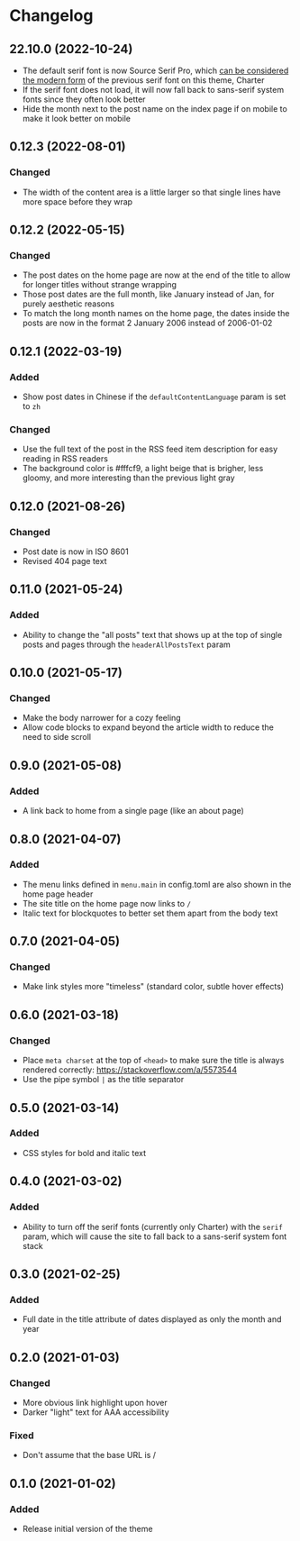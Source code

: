 # Changelog

## 22.10.0 (2022-10-24)

- The default serif font is now Source Serif Pro, which [can be considered the
  modern form](https://blog.typekit.com/2014/05/20/source-serif-pro/) of the
  previous serif font on this theme, Charter
- If the serif font does not load, it will now fall back to sans-serif system
  fonts since they often look better
- Hide the month next to the post name on the index page if on mobile to make
  it look better on mobile

## 0.12.3 (2022-08-01)

### Changed
- The width of the content area is a little larger so that single lines have
  more space before they wrap

## 0.12.2 (2022-05-15)

### Changed
- The post dates on the home page are now at the end of the title to allow for
  longer titles without strange wrapping
- Those post dates are the full month, like January instead of Jan, for purely
  aesthetic reasons
- To match the long month names on the home page, the dates inside the posts
  are now in the format 2 January 2006 instead of 2006-01-02

## 0.12.1 (2022-03-19)

### Added
- Show post dates in Chinese if the `defaultContentLanguage` param is set to
  `zh`

### Changed
- Use the full text of the post in the RSS feed item description for easy
  reading in RSS readers
- The background color is #fffcf9, a light beige that is brigher, less gloomy,
  and more interesting than the previous light gray

## 0.12.0 (2021-08-26)

### Changed
- Post date is now in ISO 8601
- Revised 404 page text

## 0.11.0 (2021-05-24)

### Added
- Ability to change the "all posts" text that shows up at the top of single
  posts and pages through the `headerAllPostsText` param

## 0.10.0 (2021-05-17)

### Changed
- Make the body narrower for a cozy feeling
- Allow code blocks to expand beyond the article width to reduce the need to
  side scroll

## 0.9.0 (2021-05-08)

### Added
- A link back to home from a single page (like an about page)

## 0.8.0 (2021-04-07)

### Added
- The menu links defined in `menu.main` in config.toml are also shown in the
  home page header
- The site title on the home page now links to `/`
- Italic text for blockquotes to better set them apart from the body text

## 0.7.0 (2021-04-05)

### Changed
- Make link styles more "timeless" (standard color, subtle hover effects)

## 0.6.0 (2021-03-18)

### Changed
- Place `meta charset` at the top of `<head>` to make sure the title is always
  rendered correctly: https://stackoverflow.com/a/5573544
- Use the pipe symbol `|` as the title separator

## 0.5.0 (2021-03-14)

### Added
- CSS styles for bold and italic text

## 0.4.0 (2021-03-02)

### Added
- Ability to turn off the serif fonts (currently only Charter) with the
  `serif` param, which will cause the site to fall back to a sans-serif
  system font stack

## 0.3.0 (2021-02-25)

### Added
- Full date in the title attribute of dates displayed as only the month and year

## 0.2.0 (2021-01-03)

### Changed
- More obvious link highlight upon hover
- Darker "light" text for AAA accessibility

### Fixed
- Don't assume that the base URL is /

## 0.1.0 (2021-01-02)

### Added
- Release initial version of the theme
